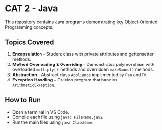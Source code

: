 # CAT 2 - Java
This repository contains Java programs demonstrating key Object-Oriented Programming concepts.

## Topics Covered
1. **Encapsulation** - Student class with private attributes and getter/setter methods.
2. **Method Overloading & Overriding** - Demonstrates polymorphism with overloaded `multiply()` methods and overridden `makeSound()` methods.
3. **Abstraction** - Abstract class `Appliance` implemented by `Fan` and `TV`.
4. **Exception Handling** - Division program that handles `ArithmeticException`.

## How to Run
- Open a terminal in VS Code.
- Compile each file using `javac FileName.java`.
- Run the main files using `java ClassName`.

